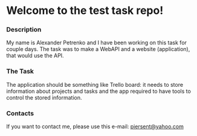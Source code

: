 # Welcome to the test task repo!

### Description
My name is Alexander Petrenko and I have been working on this task for couple days.
The task was to make a WebAPI and a website (application), that would use the API.

### The Task
The application should be something like Trello board: it needs to store information about projects and tasks and the app required to have tools to control the stored information.

### Contacts
If you want to contact me, please use this e-mail: piersent@yahoo.com
